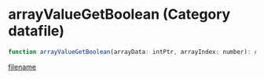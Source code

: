 # arrayValueGetBoolean (Category datafile)

```js
function arrayValueGetBoolean(arrayData: intPtr, arrayIndex: number): Array
```

[filename](arrayValueGetBoolean_m.md ':include')
